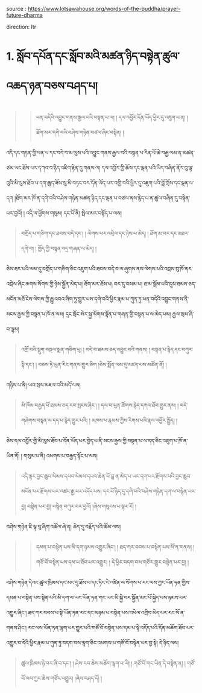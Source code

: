 source : https://www.lotsawahouse.org/words-of-the-buddha/prayer-future-dharma

direction: ltr

# 1. སློབ་དཔོན་དང་སློབ་མའི་མཚན་ཉིད་བསྟེན་ཚུལ་འཆད་ཉན་བཅས་བཤད་པ། 

>> ཕན་བདེའི་འབྱུང་གནས་རྒྱལ་བའི་བསྟན་པ་ལ། །
>> དལ་འབྱོར་དོན་ཡོད་ཕྱིར་དུ་འཇུག་པ་ན། །
>> ཐོག་མར་དགེ་བའི་བཤེས་གཉེན་བཙལ་ཞིང་བསྟེན། ། 

འདི་དང་གཏན་གྱི་ཕན་པ་དང་བདེ་བ་མ་ལུས་པའི་འབྱུང་གནས་རྒྱལ་བའི་བསྟན་པ་རིན་པོ་ཆེ་བརྒྱ་ལམ་ན་མཚན་ཙམ་ཡང་ཐོས་པར་དཀའ་བ་ཉིད་འཇིག་རྟེན་དུ་གནས་ལ།
དལ་འབྱོར་གྱི་ཆོས་དང་ལྡན་པའི་ཡིད་བཞིན་ནོར་བུ་ལྟ་བུའི་མི་ལུས་ཐོབ་པ་དག་ཆུད་ཟོས་སུ་མི་བཏང་བར་དོན་ཡོད་པར་བགྱི་བའི་ཕྱིར་དུ་འཇུག་པའི་བློ་གྲོས་དང་ལྡན་པ་དག །ཐོག་མར་ཁོ་ན་དགེ་བའི་བཤེས་གཉེན་མཚན་ཉིད་དང་ལྡན་པ་བཙལ་ནས་རྙེད་པ་ན་ཚུལ་བཞིན་དུ་བསྟེན་པར་བྱའོ། །
འདི་ལ་ཕྱོགས་གསུམ།
དང་པོ་ནི། 
སྤེལ་མར་བསྟོད་པ་ལས། 

> བགྲོད་པ་གཅིག་དང་ཐབས་བདེ་དང༌། །
> ལེགས་པར་འབྲེལ་དང་ཉེས་པ་མེད། །
> ཐོག་མ་བར་དང་མཐར་དགེ་བ། །
> ཁྱོད་ཀྱི་བསྟན་འདྲ་གཞན་ལ་མེད། །

ཅེས་ཐར་པའི་ལམ་དུ་བགྲོད་པ་གཅིག་ཅིང་འཇུག་པའི་ཐབས་བདེ་བ་ལ་ཞུགས་ནས་ལེགས་པའི་འབྲས་བུ་ཁོ་ནར་འབྲེལ་ཞིང་ཆགས་སོགས་ཀྱི་ཉེས་སྐྱོན་མེད་པ། ཐོག་མར་ཐོས་པ། བར་དུ་བསམ་པ། ཐ་མ་སྒོམ་པའི་དུས་ཐམས་ཅད་མངོན་མཐོ་ངེས་ལེགས་ཀྱི་རྒྱུ་འབའ་ཞིག་ཏུ་གྱུར་པས་དགེ་བའི་ཕྱིར་རྣམ་པ་ཀུན་ཏུ་ཕན་བདེའི་འབྱུང་གནས་ནི་སངས་རྒྱས་ཀྱི་བསྟན་པ་ཁོ་ན་ལས། དྲང་སྲོང་སེར་སྐྱ་སོགས་སྟོན་པ་གཞན་གྱི་བསྟན་པ་ལ་མེད་པས། 
རྒྱལ་སྲས་ཞི་བ་ལྷས། 

> འགྲོ་བའི་སྡུག་བསྔལ་སྨན་གཅིག་པུ། །
> བདེ་བ་ཐམས་ཅད་འབྱུང་བའི་གནས། །
> བསྟན་པ་རྙེད་དང་བཀུར་སྟི་དང༌། །
> བཅས་ཏེ་ཡུན་རིང་གནས་གྱུར་ཅིག །ཅེས་སྨོན་ལམ་དུ་མཛད་པས་མཚོན་ནོ། ། 

གཉིས་པ་ནི། 
ཡབ་སྲས་མཇལ་བའི་མདོ་ལས། 

> མི་ཁོམ་བརྒྱད་པོ་ཐམས་ཅད་རབ་སྤངས་ཤིང༌། །
> དལ་བ་ཕུན་ཚོགས་རྙེད་དཀའ་ཐོབ་གྱུར་ནས། །
> བདེ་གཤེགས་བསྟན་ལ་དད་པ་རྙེད་གྱུར་པའི། །
> མཁས་པ་རྣམས་ཀྱིས་རིགས་པའི་རྣལ་འབྱོར་སྤྱོད། །

ཅེས་དལ་འབྱོར་གྱི་མི་ལུས་ཐོབ་པ་དོན་ཡོད་པར་བྱེད་པ་ནི་སངས་རྒྱས་ཀྱི་བསྟན་པ་ལ་དད་ཅིང་འཇུག་པ་ཁོ་ན་ཡིན་ནོ། །
གསུམ་པ་ནི། 
འཕགས་པ་བརྒྱད་སྟོང་པ་ལས། 

> འདི་ལྟར་བྱང་ཆུབ་སེམས་དཔའ་སེམས་དཔའ་ཆེན་པོ་བླ་ན་མེད་པ་ཡང་དག་པར་རྫོགས་པའི་བྱང་ཆུབ་མངོན་པར་རྫོགས་པར་འཚང་རྒྱ་བར་འདོད་པས། དང་པོ་ཉིད་དུ་དགེ་བའི་བཤེས་གཉེན་དག་ལ་བསྙེན་པར་བྱ། བསྟེན་པར་བྱ། བསྙེན་བཀུར་བར་བྱའོ། །ཞེས་གསུངས་པ་ལྟར་རོ། །

བཤེས་གཉེན་ཇི་ལྟ་བུ་ཞིག་འཚོལ་ཞེ་ན། ཆེད་དུ་བརྗོད་པའི་ཚོམ་ལས། 

>> དམན་པ་བསྟེན་པས་མི་དག་ཉམས་འགྱུར་ཞིང༌། །
>> ཐད་ཀར་བབས་པ་བསྟེན་པས་སོ་ན་གནས། །
>> གཙོ་བོ་བསྟེན་པས་དམ་པ་ཐོབ་པར་འགྱུར། །
>> དེ་ཕྱིར་བདག་བས་གཙོར་གྱུར་བསྟེན་པར་བྱ། །

བཤེས་གཉེན་དེའང་ཚུལ་ཁྲིམས་དང་མང་དུ་ཐོས་པ་དང་ཏིང་ངེ་འཛིན་ལ་སོགས་པ་རང་ལས་ཀྱང་ཡོན་ཏན་གྱིས་དམན་པ་བསྟེན་པས་སྟེན་པའི་མི་དག་ལ་ཡང་ཡོན་ཏན་གང་ཡང་མི་སྐྱེ་བར་སྐྱོན་མང་པོ་སྐྱེད་པས་ཉམས་པར་འགྱུར་ཞིང༌། ཐད་ཀར་བབས་པ་སྟེ་ཡོན་ཏན་རང་དང་མཉམ་པ་བསྟེན་པས་འཕེལ་འགྲིབ་མེད་པར་རང་སོ་ན་གནས་ཤིང༌། རང་ལས་ཡོན་ཏན་ལྷག་པར་གྱུར་པའི་གཙོ་བོ་བསྟེན་པས་དམ་པ་སྟེ་འདོད་པའི་དོན་མཆོག་ཐོབ་པར་འགྱུར་བ་དེའི་ཕྱིར་རྣམ་པ་ཀུན་ཏུ་བདག་བས་ལྷག་ཅིང་འཕགས་པ་གཙོ་བོ་བསྟེན་པར་བྱ་སྟེ། 
དེ་ཉིད་ལས། 

> ཚུལ་ཁྲིམས་ཉེ་བར་ཞི་བ་དང༌། །
> ཤེས་རབ་ཆེས་མཆོག་ལྷག་པ་ཡི། །
> གཙོ་བོ་གང་ཡིན་དེ་བསྟེན་ན། །
> གཙོ་བོ་ལས་ཀྱང་ཆེས་གཙོར་འགྱུར། །ཞེས་བཤད་དོ། །